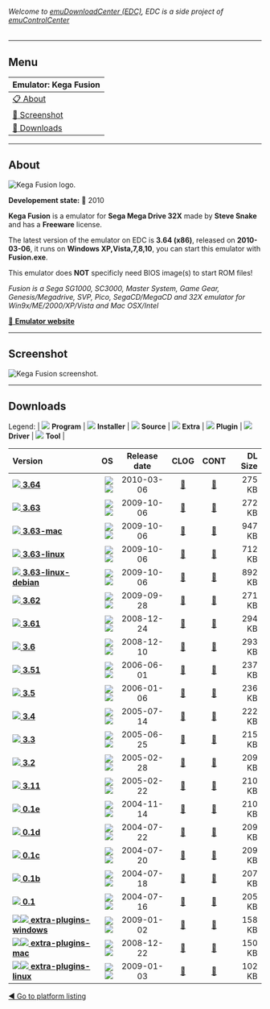 ###### Welcome to [emuDownloadCenter (EDC)](https://github.com/PhoenixInteractiveNL/emuDownloadCenter/wiki/), EDC is a side project of [emuControlCenter](https://github.com/PhoenixInteractiveNL/emuControlCenter/wiki/)
***
## Menu
| **Emulator: Kega Fusion** |
|:---------|
| [:clipboard: About](#about) |
| [:sunrise: Screenshot](#screenshot) |
| [:floppy_disk: Downloads](#downloads) |
***
## About
![](https://github.com/PhoenixInteractiveNL/emuDownloadCenter/wiki/images_emulator/kegafusion_logo_200.jpg "Kega Fusion logo.")

**Developement state:** :red_circle: 2010

**Kega Fusion** is a emulator for **Sega Mega Drive 32X** made by **Steve Snake** and has a **Freeware** license.

The latest version of the emulator on EDC is **3.64 (x86)**, released on **2010-03-06**, it runs on **Windows XP,Vista,7,8,10**, you can start this emulator with **Fusion.exe**.

This emulator does **NOT** specificly need BIOS image(s) to start ROM files!

_Fusion is a Sega SG1000, SC3000, Master System, Game Gear, Genesis/Megadrive, SVP, Pico, SegaCD/MegaCD and 32X emulator for Win9x/ME/2000/XP/Vista and Mac OSX/Intel_

[:link: **Emulator website**](http://www.carpeludum.com/kega-fusion/)
***
## Screenshot
![](https://raw.githubusercontent.com/PhoenixInteractiveNL/emuDownloadCenter/master/hooks/kegafusion/emulator_screen_01.jpg "Kega Fusion screenshot.")
***
## Downloads
Legend: | 
![](https://raw.githubusercontent.com/wiki/PhoenixInteractiveNL/emuDownloadCenter/images_misc/icon_program_24.png) **Program** | 
![](https://raw.githubusercontent.com/wiki/PhoenixInteractiveNL/emuDownloadCenter/images_misc/icon_installer_24.png) **Installer** | 
![](https://raw.githubusercontent.com/wiki/PhoenixInteractiveNL/emuDownloadCenter/images_misc/icon_source_code_24.png) **Source** | 
![](https://raw.githubusercontent.com/wiki/PhoenixInteractiveNL/emuDownloadCenter/images_misc/icon_extra_24.png) **Extra** | 
![](https://raw.githubusercontent.com/wiki/PhoenixInteractiveNL/emuDownloadCenter/images_misc/icon_plugin_24.png) **Plugin** | 
![](https://raw.githubusercontent.com/wiki/PhoenixInteractiveNL/emuDownloadCenter/images_misc/icon_driver_24.png) **Driver** | 
![](https://raw.githubusercontent.com/wiki/PhoenixInteractiveNL/emuDownloadCenter/images_misc/icon_tool_24.png) **Tool** | 
 
| Version | OS | Release date | CLOG | CONT | DL Size |
|:--------|---:|:------------:|:----:|:----:|--------:|
| [![](https://raw.githubusercontent.com/wiki/PhoenixInteractiveNL/emuDownloadCenter/images_misc/icon_program_24.png) **3.64**](https://github.com/PhoenixInteractiveNL/edc-repo0001/raw/master/kegafusion/3.64.7z) | ![](https://raw.githubusercontent.com/wiki/PhoenixInteractiveNL/emuDownloadCenter/images_misc/logo_windows_24.png)![](https://raw.githubusercontent.com/wiki/PhoenixInteractiveNL/emuDownloadCenter/images_misc/icon_32-bit_24.png) | 2010-03-06 | [:page_facing_up:](https://github.com/PhoenixInteractiveNL/edc-repo0001/blob/master/kegafusion/3.64_changelog.txt) | [:mag_right:](https://github.com/PhoenixInteractiveNL/edc-repo0001/blob/master/kegafusion/3.64_contents.txt) | 275 KB |
| [![](https://raw.githubusercontent.com/wiki/PhoenixInteractiveNL/emuDownloadCenter/images_misc/icon_program_24.png) **3.63**](https://github.com/PhoenixInteractiveNL/edc-repo0001/raw/master/kegafusion/3.63.7z) | ![](https://raw.githubusercontent.com/wiki/PhoenixInteractiveNL/emuDownloadCenter/images_misc/logo_windows_24.png)![](https://raw.githubusercontent.com/wiki/PhoenixInteractiveNL/emuDownloadCenter/images_misc/icon_32-bit_24.png) | 2009-10-06 | [:page_facing_up:](https://github.com/PhoenixInteractiveNL/edc-repo0001/blob/master/kegafusion/3.63_changelog.txt) | [:mag_right:](https://github.com/PhoenixInteractiveNL/edc-repo0001/blob/master/kegafusion/3.63_contents.txt) | 272 KB |
| [![](https://raw.githubusercontent.com/wiki/PhoenixInteractiveNL/emuDownloadCenter/images_misc/icon_program_24.png) **3.63-mac**](https://github.com/PhoenixInteractiveNL/edc-repo0001/raw/master/kegafusion/3.63-mac.7z) | ![](https://raw.githubusercontent.com/wiki/PhoenixInteractiveNL/emuDownloadCenter/images_misc/logo_mac_24.png)![](https://raw.githubusercontent.com/wiki/PhoenixInteractiveNL/emuDownloadCenter/images_misc/icon_32-bit_24.png) | 2009-10-06 | [:page_facing_up:](https://github.com/PhoenixInteractiveNL/edc-repo0001/blob/master/kegafusion/3.63-mac_changelog.txt) | [:mag_right:](https://github.com/PhoenixInteractiveNL/edc-repo0001/blob/master/kegafusion/3.63-mac_contents.txt) | 947 KB |
| [![](https://raw.githubusercontent.com/wiki/PhoenixInteractiveNL/emuDownloadCenter/images_misc/icon_program_24.png) **3.63-linux**](https://github.com/PhoenixInteractiveNL/edc-repo0001/raw/master/kegafusion/3.63-linux.7z) | ![](https://raw.githubusercontent.com/wiki/PhoenixInteractiveNL/emuDownloadCenter/images_misc/logo_linux_24.png)![](https://raw.githubusercontent.com/wiki/PhoenixInteractiveNL/emuDownloadCenter/images_misc/icon_32-bit_24.png) | 2009-10-06 | [:page_facing_up:](https://github.com/PhoenixInteractiveNL/edc-repo0001/blob/master/kegafusion/3.63-linux_changelog.txt) | [:mag_right:](https://github.com/PhoenixInteractiveNL/edc-repo0001/blob/master/kegafusion/3.63-linux_contents.txt) | 712 KB |
| [![](https://raw.githubusercontent.com/wiki/PhoenixInteractiveNL/emuDownloadCenter/images_misc/icon_program_24.png) **3.63-linux-debian**](https://github.com/PhoenixInteractiveNL/edc-repo0001/raw/master/kegafusion/3.63-linux-debian.7z) | ![](https://raw.githubusercontent.com/wiki/PhoenixInteractiveNL/emuDownloadCenter/images_misc/logo_linux_24.png)![](https://raw.githubusercontent.com/wiki/PhoenixInteractiveNL/emuDownloadCenter/images_misc/icon_32-bit_24.png) | 2009-10-06 | [:page_facing_up:](https://github.com/PhoenixInteractiveNL/edc-repo0001/blob/master/kegafusion/3.63-linux-debian_changelog.txt) | [:mag_right:](https://github.com/PhoenixInteractiveNL/edc-repo0001/blob/master/kegafusion/3.63-linux-debian_contents.txt) | 892 KB |
| [![](https://raw.githubusercontent.com/wiki/PhoenixInteractiveNL/emuDownloadCenter/images_misc/icon_program_24.png) **3.62**](https://github.com/PhoenixInteractiveNL/edc-repo0001/raw/master/kegafusion/3.62.7z) | ![](https://raw.githubusercontent.com/wiki/PhoenixInteractiveNL/emuDownloadCenter/images_misc/logo_windows_24.png)![](https://raw.githubusercontent.com/wiki/PhoenixInteractiveNL/emuDownloadCenter/images_misc/icon_32-bit_24.png) | 2009-09-28 | [:page_facing_up:](https://github.com/PhoenixInteractiveNL/edc-repo0001/blob/master/kegafusion/3.62_changelog.txt) | [:mag_right:](https://github.com/PhoenixInteractiveNL/edc-repo0001/blob/master/kegafusion/3.62_contents.txt) | 271 KB |
| [![](https://raw.githubusercontent.com/wiki/PhoenixInteractiveNL/emuDownloadCenter/images_misc/icon_program_24.png) **3.61**](https://github.com/PhoenixInteractiveNL/edc-repo0001/raw/master/kegafusion/3.61.7z) | ![](https://raw.githubusercontent.com/wiki/PhoenixInteractiveNL/emuDownloadCenter/images_misc/logo_windows_24.png)![](https://raw.githubusercontent.com/wiki/PhoenixInteractiveNL/emuDownloadCenter/images_misc/icon_32-bit_24.png) | 2008-12-24 | [:page_facing_up:](https://github.com/PhoenixInteractiveNL/edc-repo0001/blob/master/kegafusion/3.61_changelog.txt) | [:mag_right:](https://github.com/PhoenixInteractiveNL/edc-repo0001/blob/master/kegafusion/3.61_contents.txt) | 294 KB |
| [![](https://raw.githubusercontent.com/wiki/PhoenixInteractiveNL/emuDownloadCenter/images_misc/icon_program_24.png) **3.6**](https://github.com/PhoenixInteractiveNL/edc-repo0001/raw/master/kegafusion/3.6.7z) | ![](https://raw.githubusercontent.com/wiki/PhoenixInteractiveNL/emuDownloadCenter/images_misc/logo_windows_24.png)![](https://raw.githubusercontent.com/wiki/PhoenixInteractiveNL/emuDownloadCenter/images_misc/icon_32-bit_24.png) | 2008-12-10 | [:page_facing_up:](https://github.com/PhoenixInteractiveNL/edc-repo0001/blob/master/kegafusion/3.6_changelog.txt) | [:mag_right:](https://github.com/PhoenixInteractiveNL/edc-repo0001/blob/master/kegafusion/3.6_contents.txt) | 293 KB |
| [![](https://raw.githubusercontent.com/wiki/PhoenixInteractiveNL/emuDownloadCenter/images_misc/icon_program_24.png) **3.51**](https://github.com/PhoenixInteractiveNL/edc-repo0001/raw/master/kegafusion/3.51.7z) | ![](https://raw.githubusercontent.com/wiki/PhoenixInteractiveNL/emuDownloadCenter/images_misc/logo_windows_24.png)![](https://raw.githubusercontent.com/wiki/PhoenixInteractiveNL/emuDownloadCenter/images_misc/icon_32-bit_24.png) | 2006-06-01 | [:page_facing_up:](https://github.com/PhoenixInteractiveNL/edc-repo0001/blob/master/kegafusion/3.51_changelog.txt) | [:mag_right:](https://github.com/PhoenixInteractiveNL/edc-repo0001/blob/master/kegafusion/3.51_contents.txt) | 237 KB |
| [![](https://raw.githubusercontent.com/wiki/PhoenixInteractiveNL/emuDownloadCenter/images_misc/icon_program_24.png) **3.5**](https://github.com/PhoenixInteractiveNL/edc-repo0001/raw/master/kegafusion/3.5.7z) | ![](https://raw.githubusercontent.com/wiki/PhoenixInteractiveNL/emuDownloadCenter/images_misc/logo_windows_24.png)![](https://raw.githubusercontent.com/wiki/PhoenixInteractiveNL/emuDownloadCenter/images_misc/icon_32-bit_24.png) | 2006-01-06 | [:page_facing_up:](https://github.com/PhoenixInteractiveNL/edc-repo0001/blob/master/kegafusion/3.5_changelog.txt) | [:mag_right:](https://github.com/PhoenixInteractiveNL/edc-repo0001/blob/master/kegafusion/3.5_contents.txt) | 236 KB |
| [![](https://raw.githubusercontent.com/wiki/PhoenixInteractiveNL/emuDownloadCenter/images_misc/icon_program_24.png) **3.4**](https://github.com/PhoenixInteractiveNL/edc-repo0001/raw/master/kegafusion/3.4.7z) | ![](https://raw.githubusercontent.com/wiki/PhoenixInteractiveNL/emuDownloadCenter/images_misc/logo_windows_24.png)![](https://raw.githubusercontent.com/wiki/PhoenixInteractiveNL/emuDownloadCenter/images_misc/icon_32-bit_24.png) | 2005-07-14 | [:page_facing_up:](https://github.com/PhoenixInteractiveNL/edc-repo0001/blob/master/kegafusion/3.4_changelog.txt) | [:mag_right:](https://github.com/PhoenixInteractiveNL/edc-repo0001/blob/master/kegafusion/3.4_contents.txt) | 222 KB |
| [![](https://raw.githubusercontent.com/wiki/PhoenixInteractiveNL/emuDownloadCenter/images_misc/icon_program_24.png) **3.3**](https://github.com/PhoenixInteractiveNL/edc-repo0001/raw/master/kegafusion/3.3.7z) | ![](https://raw.githubusercontent.com/wiki/PhoenixInteractiveNL/emuDownloadCenter/images_misc/logo_windows_24.png)![](https://raw.githubusercontent.com/wiki/PhoenixInteractiveNL/emuDownloadCenter/images_misc/icon_32-bit_24.png) | 2005-06-25 | [:page_facing_up:](https://github.com/PhoenixInteractiveNL/edc-repo0001/blob/master/kegafusion/3.3_changelog.txt) | [:mag_right:](https://github.com/PhoenixInteractiveNL/edc-repo0001/blob/master/kegafusion/3.3_contents.txt) | 215 KB |
| [![](https://raw.githubusercontent.com/wiki/PhoenixInteractiveNL/emuDownloadCenter/images_misc/icon_program_24.png) **3.2**](https://github.com/PhoenixInteractiveNL/edc-repo0001/raw/master/kegafusion/3.2.7z) | ![](https://raw.githubusercontent.com/wiki/PhoenixInteractiveNL/emuDownloadCenter/images_misc/logo_windows_24.png)![](https://raw.githubusercontent.com/wiki/PhoenixInteractiveNL/emuDownloadCenter/images_misc/icon_32-bit_24.png) | 2005-02-28 | [:page_facing_up:](https://github.com/PhoenixInteractiveNL/edc-repo0001/blob/master/kegafusion/3.2_changelog.txt) | [:mag_right:](https://github.com/PhoenixInteractiveNL/edc-repo0001/blob/master/kegafusion/3.2_contents.txt) | 209 KB |
| [![](https://raw.githubusercontent.com/wiki/PhoenixInteractiveNL/emuDownloadCenter/images_misc/icon_program_24.png) **3.11**](https://github.com/PhoenixInteractiveNL/edc-repo0001/raw/master/kegafusion/3.11.7z) | ![](https://raw.githubusercontent.com/wiki/PhoenixInteractiveNL/emuDownloadCenter/images_misc/logo_windows_24.png)![](https://raw.githubusercontent.com/wiki/PhoenixInteractiveNL/emuDownloadCenter/images_misc/icon_32-bit_24.png) | 2005-02-22 | [:page_facing_up:](https://github.com/PhoenixInteractiveNL/edc-repo0001/blob/master/kegafusion/3.11_changelog.txt) | [:mag_right:](https://github.com/PhoenixInteractiveNL/edc-repo0001/blob/master/kegafusion/3.11_contents.txt) | 210 KB |
| [![](https://raw.githubusercontent.com/wiki/PhoenixInteractiveNL/emuDownloadCenter/images_misc/icon_program_24.png) **0.1e**](https://github.com/PhoenixInteractiveNL/edc-repo0001/raw/master/kegafusion/0.1e.7z) | ![](https://raw.githubusercontent.com/wiki/PhoenixInteractiveNL/emuDownloadCenter/images_misc/logo_windows_24.png)![](https://raw.githubusercontent.com/wiki/PhoenixInteractiveNL/emuDownloadCenter/images_misc/icon_32-bit_24.png) | 2004-11-14 | [:page_facing_up:](https://github.com/PhoenixInteractiveNL/edc-repo0001/blob/master/kegafusion/0.1e_changelog.txt) | [:mag_right:](https://github.com/PhoenixInteractiveNL/edc-repo0001/blob/master/kegafusion/0.1e_contents.txt) | 210 KB |
| [![](https://raw.githubusercontent.com/wiki/PhoenixInteractiveNL/emuDownloadCenter/images_misc/icon_program_24.png) **0.1d**](https://github.com/PhoenixInteractiveNL/edc-repo0001/raw/master/kegafusion/0.1d.7z) | ![](https://raw.githubusercontent.com/wiki/PhoenixInteractiveNL/emuDownloadCenter/images_misc/logo_windows_24.png)![](https://raw.githubusercontent.com/wiki/PhoenixInteractiveNL/emuDownloadCenter/images_misc/icon_32-bit_24.png) | 2004-07-22 | [:page_facing_up:](https://github.com/PhoenixInteractiveNL/edc-repo0001/blob/master/kegafusion/0.1d_changelog.txt) | [:mag_right:](https://github.com/PhoenixInteractiveNL/edc-repo0001/blob/master/kegafusion/0.1d_contents.txt) | 209 KB |
| [![](https://raw.githubusercontent.com/wiki/PhoenixInteractiveNL/emuDownloadCenter/images_misc/icon_program_24.png) **0.1c**](https://github.com/PhoenixInteractiveNL/edc-repo0001/raw/master/kegafusion/0.1c.7z) | ![](https://raw.githubusercontent.com/wiki/PhoenixInteractiveNL/emuDownloadCenter/images_misc/logo_windows_24.png)![](https://raw.githubusercontent.com/wiki/PhoenixInteractiveNL/emuDownloadCenter/images_misc/icon_32-bit_24.png) | 2004-07-20 | [:page_facing_up:](https://github.com/PhoenixInteractiveNL/edc-repo0001/blob/master/kegafusion/0.1c_changelog.txt) | [:mag_right:](https://github.com/PhoenixInteractiveNL/edc-repo0001/blob/master/kegafusion/0.1c_contents.txt) | 209 KB |
| [![](https://raw.githubusercontent.com/wiki/PhoenixInteractiveNL/emuDownloadCenter/images_misc/icon_program_24.png) **0.1b**](https://github.com/PhoenixInteractiveNL/edc-repo0001/raw/master/kegafusion/0.1b.7z) | ![](https://raw.githubusercontent.com/wiki/PhoenixInteractiveNL/emuDownloadCenter/images_misc/logo_windows_24.png)![](https://raw.githubusercontent.com/wiki/PhoenixInteractiveNL/emuDownloadCenter/images_misc/icon_32-bit_24.png) | 2004-07-18 | [:page_facing_up:](https://github.com/PhoenixInteractiveNL/edc-repo0001/blob/master/kegafusion/0.1b_changelog.txt) | [:mag_right:](https://github.com/PhoenixInteractiveNL/edc-repo0001/blob/master/kegafusion/0.1b_contents.txt) | 207 KB |
| [![](https://raw.githubusercontent.com/wiki/PhoenixInteractiveNL/emuDownloadCenter/images_misc/icon_program_24.png) **0.1**](https://github.com/PhoenixInteractiveNL/edc-repo0001/raw/master/kegafusion/0.1.7z) | ![](https://raw.githubusercontent.com/wiki/PhoenixInteractiveNL/emuDownloadCenter/images_misc/logo_windows_24.png)![](https://raw.githubusercontent.com/wiki/PhoenixInteractiveNL/emuDownloadCenter/images_misc/icon_32-bit_24.png) | 2004-07-16 | [:page_facing_up:](https://github.com/PhoenixInteractiveNL/edc-repo0001/blob/master/kegafusion/0.1_changelog.txt) | [:mag_right:](https://github.com/PhoenixInteractiveNL/edc-repo0001/blob/master/kegafusion/0.1_contents.txt) | 205 KB |
| [![](https://raw.githubusercontent.com/wiki/PhoenixInteractiveNL/emuDownloadCenter/images_misc/icon_extra_24.png)![](https://raw.githubusercontent.com/wiki/PhoenixInteractiveNL/emuDownloadCenter/images_misc/icon_plugin_24.png) **extra-plugins-windows**](https://github.com/PhoenixInteractiveNL/edc-repo0001/raw/master/kegafusion/extra-plugins-windows.7z) | ![](https://raw.githubusercontent.com/wiki/PhoenixInteractiveNL/emuDownloadCenter/images_misc/logo_windows_24.png)![](https://raw.githubusercontent.com/wiki/PhoenixInteractiveNL/emuDownloadCenter/images_misc/icon_32-bit_24.png) | 2009-01-02 | [:page_facing_up:](https://github.com/PhoenixInteractiveNL/edc-repo0001/blob/master/kegafusion/extra-plugins-windows_changelog.txt) | [:mag_right:](https://github.com/PhoenixInteractiveNL/edc-repo0001/blob/master/kegafusion/extra-plugins-windows_contents.txt) | 158 KB |
| [![](https://raw.githubusercontent.com/wiki/PhoenixInteractiveNL/emuDownloadCenter/images_misc/icon_extra_24.png)![](https://raw.githubusercontent.com/wiki/PhoenixInteractiveNL/emuDownloadCenter/images_misc/icon_plugin_24.png) **extra-plugins-mac**](https://github.com/PhoenixInteractiveNL/edc-repo0001/raw/master/kegafusion/extra-plugins-mac.7z) | ![](https://raw.githubusercontent.com/wiki/PhoenixInteractiveNL/emuDownloadCenter/images_misc/logo_mac_24.png)![](https://raw.githubusercontent.com/wiki/PhoenixInteractiveNL/emuDownloadCenter/images_misc/icon_32-bit_24.png) | 2008-12-22 | [:page_facing_up:](https://github.com/PhoenixInteractiveNL/edc-repo0001/blob/master/kegafusion/extra-plugins-mac_changelog.txt) | [:mag_right:](https://github.com/PhoenixInteractiveNL/edc-repo0001/blob/master/kegafusion/extra-plugins-mac_contents.txt) | 150 KB |
| [![](https://raw.githubusercontent.com/wiki/PhoenixInteractiveNL/emuDownloadCenter/images_misc/icon_extra_24.png)![](https://raw.githubusercontent.com/wiki/PhoenixInteractiveNL/emuDownloadCenter/images_misc/icon_plugin_24.png) **extra-plugins-linux**](https://github.com/PhoenixInteractiveNL/edc-repo0001/raw/master/kegafusion/extra-plugins-linux.7z) | ![](https://raw.githubusercontent.com/wiki/PhoenixInteractiveNL/emuDownloadCenter/images_misc/logo_linux_24.png)![](https://raw.githubusercontent.com/wiki/PhoenixInteractiveNL/emuDownloadCenter/images_misc/icon_32-bit_24.png) | 2009-01-03 | [:page_facing_up:](https://github.com/PhoenixInteractiveNL/edc-repo0001/blob/master/kegafusion/extra-plugins-linux_changelog.txt) | [:mag_right:](https://github.com/PhoenixInteractiveNL/edc-repo0001/blob/master/kegafusion/extra-plugins-linux_contents.txt) | 102 KB |

[:arrow_backward: Go to platform listing](https://github.com/PhoenixInteractiveNL/emuDownloadCenter/wiki/EDC-Platform-List)
